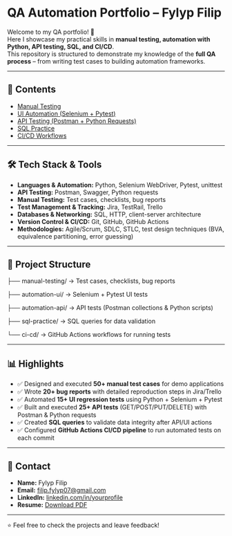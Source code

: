 # QA Automation Portfolio – Fylyp Filip

Welcome to my QA portfolio! 🚀  
Here I showcase my practical skills in **manual testing, automation with Python, API testing, SQL, and CI/CD**.  
This repository is structured to demonstrate my knowledge of the **full QA process** – from writing test cases to building automation frameworks.  

---

## 📌 Contents
- [Manual Testing](./manual-testing)  
- [UI Automation (Selenium + Pytest)](./automation-ui)  
- [API Testing (Postman + Python Requests)](./automation-api)  
- [SQL Practice](./sql-practice)  
- [CI/CD Workflows](./ci-cd)  

---

## 🛠 Tech Stack & Tools
- **Languages & Automation:** Python, Selenium WebDriver, Pytest, unittest  
- **API Testing:** Postman, Swagger, Python requests  
- **Manual Testing:** Test cases, checklists, bug reports  
- **Test Management & Tracking:** Jira, TestRail, Trello  
- **Databases & Networking:** SQL, HTTP, client-server architecture  
- **Version Control & CI/CD:** Git, GitHub, GitHub Actions  
- **Methodologies:** Agile/Scrum, SDLC, STLC, test design techniques (BVA, equivalence partitioning, error guessing)  

---

## 📂 Project Structure
├── manual-testing/ → Test cases, checklists, bug reports

├── automation-ui/ → Selenium + Pytest UI tests

├── automation-api/ → API tests (Postman collections & Python scripts)

├── sql-practice/ → SQL queries for data validation

└── ci-cd/ → GitHub Actions workflows for running tests

---

## 📊 Highlights
- ✅ Designed and executed **50+ manual test cases** for demo applications  
- ✅ Wrote **20+ bug reports** with detailed reproduction steps in Jira/Trello  
- ✅ Automated **15+ UI regression tests** using Python + Selenium + Pytest  
- ✅ Built and executed **25+ API tests** (GET/POST/PUT/DELETE) with Postman & Python requests  
- ✅ Created **SQL queries** to validate data integrity after API/UI actions  
- ✅ Configured **GitHub Actions CI/CD pipeline** to run automated tests on each commit  

---

## 📎 Contact
- **Name:** Fylyp Filip  
- **Email:** filip.fylyp07@gmail.com  
- **LinkedIn:** [linkedin.com/in/yourprofile](https://linkedin.com/in/yourprofile)  
- **Resume:** [Download PDF](./Fylyp_Filip_AQA_Engineer.pdf)  

---
⭐ Feel free to check the projects and leave feedback!
